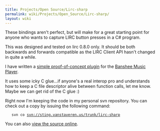 ```yaml
---
title: Projects/Open Source/Lirc-sharp
permalink: wiki/Projects/Open_Source/Lirc-sharp/
layout: wiki
---
```


These bindings aren't perfect, but will make for a great starting point
for anyone who wants to capture LIRC button presses in a C\# program.

This was designed and tested on lirc 0.8.0 only. It should be both
backwards and forwards compatible as the LIRC Client API hasn't changed
in quite a while.

I have written a [simple proof-of-concept
plugin](/wiki/Projects/Open_Source/Banshee/Plugins/Lirc "wikilink") for the
[Banshee Music Player](http://www.banshee-project.org).

It uses some icky C glue...if anyone's a real interop pro and
understands how to keep a C file descriptor alive between function
calls, let me know. Maybe we can get rid of the C glue :)

Right now I'm keeping the code in my personal svn repository. You can
check out a copy by issuing the following command:

`   svn co `[`svn://sting.vanstaveren.us/trunk/lirc-sharp`](svn://sting.vanstaveren.us/trunk/lirc-sharp)

You can also [view the source
online](http://sting.vanstaveren.us:8000/trunk/lirc-sharp).
